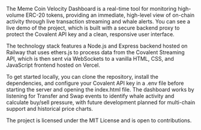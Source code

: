 The Meme Coin Velocity Dashboard is a real-time tool for monitoring high-volume ERC-20 tokens, providing an immediate, high-level view of on-chain activity through live transaction streaming and whale alerts. You can see a live demo of the project, which is built with a secure backend proxy to protect the Covalent API key and a clean, responsive user interface. 

The technology stack features a Node.js and Express backend hosted on Railway that uses ethers.js to process data from the Covalent Streaming API, which is then sent via WebSockets to a vanilla HTML, CSS, and JavaScript frontend hosted on Vercel. 

To get started locally, you can clone the repository, install the dependencies, and configure your Covalent API key in a .env file before starting the server and opening the index.html file. The dashboard works by listening for Transfer and Swap events to identify whale activity and calculate buy/sell pressure, with future development planned for multi-chain support and historical price charts. 

The project is licensed under the MIT License and is open to contributions.
